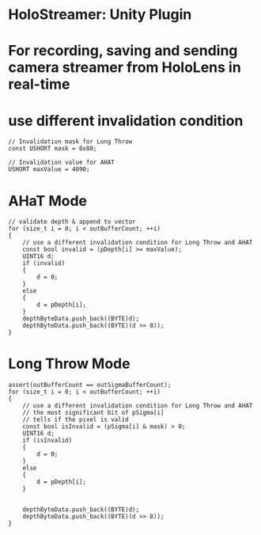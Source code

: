 # HoloStreamer: Unity Plugin
# For recording, saving and sending camera streamer from HoloLens in real-time

# use different invalidation condition
    
    // Invalidation mask for Long Throw
    const USHORT mask = 0x80;
    
    // Invalidation value for AHAT 
    USHORT maxValue = 4090;

# AHaT Mode

    // validate depth & append to vector
    for (size_t i = 0; i < outBufferCount; ++i)
    {
        // use a different invalidation condition for Long Throw and AHAT 
        const bool invalid = (pDepth[i] >= maxValue);
        UINT16 d;
        if (invalid)
        {
            d = 0;
        }
        else
        {
            d = pDepth[i];
        }
        depthByteData.push_back((BYTE)d);
        depthByteData.push_back((BYTE)(d >> 8));
    }

# Long Throw Mode
    assert(outBufferCount == outSigmaBufferCount);
    for (size_t i = 0; i < outBufferCount; ++i)
    {
        // use a different invalidation condition for Long Throw and AHAT 
        // the most significant bit of pSigma[i]
        // tells if the pixel is valid
        const bool isInvalid = (pSigma[i] & mask) > 0;
        UINT16 d;
        if (isInvalid)
        {
            d = 0;
        }
        else
        {
            d = pDepth[i];
        }

 
        depthByteData.push_back((BYTE)d);
        depthByteData.push_back((BYTE)(d >> 8));
    }
